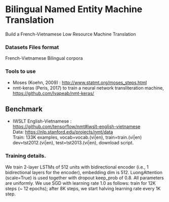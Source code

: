 # Bilingual Named Entity Machine Translation
Build a French-Vietnamese Low Resource Machine Translation

### Datasets Files format
French-Vietnamese Bilingual corpora <br />

### Tools to use
* Moses (Koehn, 2009) : http://www.statmt.org/moses_steps.html 
* nmt-keras (Peris, 2017) to train a neural network transliteration machine, https://github.com/lvapeab/nmt-keras/ <br />

## Benchmark 
* IWSLT English-Vietnamese : <br />
https://github.com/tensorflow/nmt#iwslt-english-vietnamese <br />
Data: https://nlp.stanford.edu/projects/nmt/data <br />
Train: 133K examples, vocab=vocab.(vi|en), train=train.(vi|en) dev=tst2012.(vi|en), test=tst2013.(vi|en), download script.

### Training details. 
We train 2-layer LSTMs of 512 units with bidirectional encoder (i.e., 1 bidirectional layers for the encoder), embedding dim is 512. LuongAttention (scale=True) is used together with dropout keep_prob of 0.8. All parameters are uniformly. We use SGD with learning rate 1.0 as follows: train for 12K steps (~ 12 epochs); after 8K steps, we start halving learning rate every 1K step.
